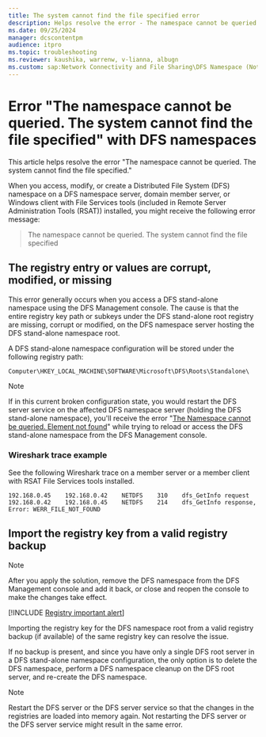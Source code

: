 ```yaml
---
title: The system cannot find the file specified error
description: Helps resolve the error - The namespace cannot be queried. The system cannot find the file specified.
ms.date: 09/25/2024
manager: dcscontentpm
audience: itpro
ms.topic: troubleshooting
ms.reviewer: kaushika, warrenw, v-lianna, albugn
ms.custom: sap:Network Connectivity and File Sharing\DFS Namespace (Not Replication), csstroubleshoot
---
```

# Error "The namespace cannot be queried. The system cannot find the file specified" with DFS namespaces

This article helps resolve the error "The namespace cannot be queried. The system cannot find the file specified."

When you access, modify, or create a Distributed File System (DFS) namespace on a DFS namespace server, domain member server, or Windows client with File Services tools (included in Remote Server Administration Tools (RSAT)) installed, you might receive the following error message:

> The namespace cannot be queried. The system cannot find the file specified

## The registry entry or values are corrupt, modified, or missing

This error generally occurs when you access a DFS stand-alone namespace using the DFS Management console. The cause is that the entire registry key path or subkeys under the DFS  stand-alone root registry are missing, corrupt or modified, on the DFS namespace server hosting the DFS stand-alone namespace root.

A DFS stand-alone namespace configuration will be stored under the following registry path:

`Computer\HKEY_LOCAL_MACHINE\SOFTWARE\Microsoft\DFS\Roots\Standalone\`

> [!NOTE]
> If in this current broken configuration state, you would restart the DFS server service on the affected DFS namespace server (holding the DFS stand-alone namespace), you'll receive the error "[The Namespace cannot be queried. Element not found](error-element-not-found-dfsn.md)" while trying to reload or access the DFS stand-alone namespace from the DFS Management console.

### Wireshark trace example

See the following Wireshark trace on a member server or a member client with RSAT File Services tools installed.

```output
192.168.0.45    192.168.0.42    NETDFS    310    dfs_GetInfo request
192.168.0.42    192.168.0.45    NETDFS    214    dfs_GetInfo response, Error: WERR_FILE_NOT_FOUND
```

## Import the registry key from a valid registry backup

> [!NOTE]
> After you apply the solution, remove the DFS namespace from the DFS Management console and add it back, or close and reopen the console to make the changes take effect.

[!INCLUDE [Registry important alert](../../includes/registry-important-alert.md)]

Importing the registry key for the DFS namespace root from a valid registry backup (if available) of the same registry key can resolve the issue.

If no backup is present, and since you have only a single DFS root server in a DFS stand-alone namespace configuration, the only option is to delete the DFS namespace, perform a DFS namespace cleanup on the DFS root server, and re-create the DFS namespace.

> [!NOTE]
> Restart the DFS server or the DFS server service so that the changes in the registries are loaded into memory again. Not restarting the DFS server or the DFS server service might result in the same error.
